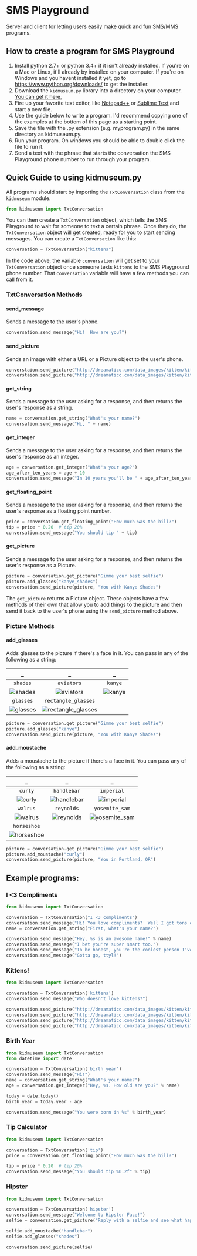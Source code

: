 # SMS Playground
Server and client for letting users easily make quick and fun SMS/MMS programs.

## How to create a program for SMS Playground
1. Install python 2.7+ or python 3.4+ if it isn't already installed. If you're on a Mac or Linux,
   it'll already by installed on your computer. If you're on Windows and you havent installed it yet,
   go to https://www.python.org/downloads/ to get the installer.
1. Download the `kidmuseum.py` library into a directory on your computer.  [You can get it here.](http://sms-playground.com/kidmuseum.py)
1. Fire up your favorite text editor, like [Notepad++](https://notepad-plus-plus.org/) or
   [Sublime Text](http://www.sublimetext.com/) and start a new file.
1. Use the guide below to write a program. I'd recommend copying one of the examples at the bottom of this page as a starting point.
1. Save the file with the .py extension (e.g. myprogram.py) in the same directory as kidmuseum.py.
1. Run your program. On windows you should be able to double click the file to run it.
1. Send a text with the phrase that starts the conversation the SMS Playground phone number to run through your program.

## Quick Guide to using kidmuseum.py

All programs should start by importing the `TxtConversation` class from the `kidmuseum` module.
```python
from kidmuseum import TxtConversation
```
You can then create a `TxtConversation` object, which tells the SMS Playground to wait for someone to text
a certain phrase.  Once they do, the `TxtConversation` object will get created, ready for you to start sending messages.
You can create a `TxtConversation` like this:
```python
conversation = TxtConversation("kittens")
```
In the code above, the variable `conversation` will get set to your `TxtConversation` object once someone texts
`kittens` to the SMS Playground phone number.  That `conversation` variable will have a few methods you can call
from it.

### TxtConversation Methods

#### send_message
Sends a message to the user's phone.
```python
conversation.send_message("Hi!  How are you?")
```
#### send_picture
Sends an image with either a URL or a Picture object to the user's phone.
```python
converstaion.send_picture("http://dreamatico.com/data_images/kitten/kitten-2.jpg", "It's a kitten!")
converstaion.send_picture("http://dreamatico.com/data_images/kitten/kitten-7.jpg")
```
#### get_string
Sends a message to the user asking for a response, and then returns the user's response as a string.
```python
name = conversation.get_string("What's your name?")
conversation.send_message("Hi, " + name)
```
#### get_integer
Sends a message to the user asking for a response, and then returns the user's response as an integer.
```python
age = conversation.get_integer("What's your age?")
age_after_ten_years = age + 10
conversation.send_message("In 10 years you'll be " + age_after_ten_years)
```
#### get_floating_point
Sends a message to the user asking for a response, and then returns the user's response as a floating point number.
```python
price = conversation.get_floating_point("How much was the bill?")
tip = price * 0.20  # tip 20%
conversation.send_message("You should tip " + tip)
```
#### get_picture
Sends a message to the user asking for a response, and then returns the user's response as a Picture.
```python
picture = conversation.get_picture("Gimme your best selfie")
picture.add_glasses("kanye_shades")
conversation.send_picture(picture, "You with Kanye Shades")
```
The `get_picture` returns a Picture object.  These objects have a few methods of their own that allow
you to add things to the picture and then send it back to the user's phone using the `send_picture`
method above.

### Picture Methods

#### add_glasses
Adds glasses to the picture if there's a face in it.  You can pass in any of the following as a string:

 _ | _ | _
:--------: | :----------: | :-------:
`shades` | `aviators` | `kanye`
![shades](https://s3.amazonaws.com/sms-playground/readme_images/shades_rm.png) | ![aviators](https://s3.amazonaws.com/sms-playground/readme_images/aviators_rm.png) | ![kanye](https://s3.amazonaws.com/sms-playground/readme_images/kanye_rm.png)
`glasses` | `rectangle_glasses` |
![glasses](https://s3.amazonaws.com/sms-playground/readme_images/glasses_rm.png) | ![rectangle_glasses](https://s3.amazonaws.com/sms-playground/readme_images/rectangle_glasses_rm.png) |

```python
picture = conversation.get_picture("Gimme your best selfie")
picture.add_glasses("kanye")
conversation.send_picture(picture, "You with Kanye Shades")
```

#### add_moustache
Adds a moustache to the picture if there's a face in it. You can pass any of the following as a string:

 _ | _ | _
:--------: | :----------: | :-------:
`curly` | `handlebar` | `imperial`
![curly](https://s3.amazonaws.com/sms-playground/readme_images/curly_rm.png) | ![handlebar](https://s3.amazonaws.com/sms-playground/readme_images/handlebar_rm.png) | ![imperial](https://s3.amazonaws.com/sms-playground/readme_images/imperial_rm.png)
`walrus` | `reynolds` | `yosemite_sam`
![walrus](https://s3.amazonaws.com/sms-playground/readme_images/walrus_rm.png) | ![reynolds](https://s3.amazonaws.com/sms-playground/readme_images/reynolds_rm.png) | ![yosemite_sam](https://s3.amazonaws.com/sms-playground/readme_images/yosemite_sam_rm.png)
`horseshoe` |  |
![horseshoe](https://s3.amazonaws.com/sms-playground/readme_images/horseshoe_rm.png) |  |

```python
picture = conversation.get_picture("Gimme your best selfie")
picture.add_moustache("curly")
conversation.send_picture(picture, "You in Portland, OR")
```

## Example programs:

### I <3 Compliments
```python
from kidmuseum import TxtConversation

conversation = TxtConversation("I <3 compliments")
conversation.send_message("Hi! You love compliments?  Well I got tons of 'em!")
name = conversation.get_string("First, what's your name?")

conversation.send_message("Hey, %s is an awesome name!" % name)
conversation.send_message("I bet you're super smart too.")
conversation.send_message("To be honest, you're the coolest person I've talked today BY FAR :D")
conversation.send_message("Gotta go, ttyl!")
```
### Kittens!
```python
from kidmuseum import TxtConversation

conversation = TxtConversation('kittens')
conversation.send_message("Who doesn't love kittens?")

conversation.send_picture("http://dreamatico.com/data_images/kitten/kitten-3.jpg")
conversation.send_picture("http://dreamatico.com/data_images/kitten/kitten-2.jpg")
conversation.send_picture("http://dreamatico.com/data_images/kitten/kitten-1.jpg")
conversation.send_picture("http://dreamatico.com/data_images/kitten/kitten-7.jpg")
```
### Birth Year
```python
from kidmuseum import TxtConversation
from datetime import date

conversation = TxtConversation('birth year')
conversation.send_message("Hi!")
name = conversation.get_string("What's your name?")
age = conversation.get_integer("Hey, %s. How old are you?" % name)

today = date.today()
birth_year = today.year - age

conversation.send_message("You were born in %s" % birth_year)
```
### Tip Calculator
```python
from kidmuseum import TxtConversation

conversation = TxtConversation('tip')
price = conversation.get_floating_point("How much was the bill?")

tip = price * 0.20  # tip 20%
conversation.send_message("You should tip %0.2f" % tip)
```
### Hipster
```python
from kidmuseum import TxtConversation

conversation = TxtConversation('hipster')
conversation.send_message("Welcome to Hipster Face!")
selfie = conversation.get_picture("Reply with a selfie and see what happens...")

selfie.add_moustache("handlebar")
selfie.add_glasses("shades")

conversation.send_picture(selfie)
```
